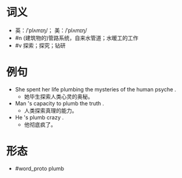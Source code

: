 # 词义
- 英：/ˈplʌmɪŋ/； 美：/ˈplʌmɪŋ/
- #n (建筑物的)管路系统，自来水管道；水暖工的工作
- #v 探索；探究；钻研
# 例句
- She spent her life plumbing the mysteries of the human psyche .
	- 她毕生探索人类心灵的奥秘。
- Man 's capacity to plumb the truth .
	- 人类探索真理的能力。
- He 's plumb crazy .
	- 他彻底疯了。
# 形态
- #word_proto plumb
